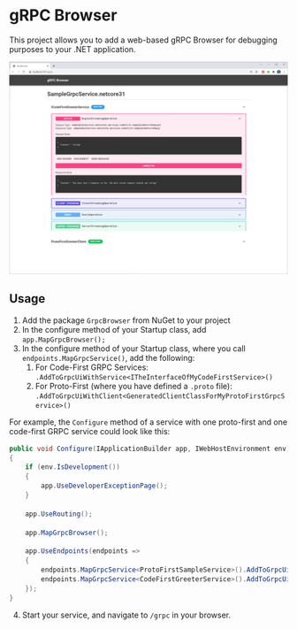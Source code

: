 # gRPC Browser

This project allows you to add a web-based gRPC Browser for debugging purposes to your .NET application.

![Test](docs/screenshots/duplex_streaming.png)

## Usage
1. Add the package `GrpcBrowser` from NuGet to your project
2. In the configure method of your Startup class, add `app.MapGrpcBrowser();`
3. In the configure method of your Startup class, where you call `endpoints.MapGrpcService()`, add the following:
   1. For Code-First GRPC Services: `.AddToGrpcUiWithService<ITheInterfaceOfMyCodeFirstService>()`
   2. For Proto-First (where you have defined a `.proto` file): `.AddToGrpcUiWithClient<GeneratedClientClassForMyProtoFirstGrpcService>()`

For example, the `Configure` method of a service with one proto-first and one code-first GRPC service could look like this:
```csharp
public void Configure(IApplicationBuilder app, IWebHostEnvironment env)
{
    if (env.IsDevelopment())
    {
        app.UseDeveloperExceptionPage();
    }

    app.UseRouting();

    app.MapGrpcBrowser();

    app.UseEndpoints(endpoints =>
    {
        endpoints.MapGrpcService<ProtoFirstSampleService>().AddToGrpcUiWithClient<ProtoFirstGreeter.ProtoFirstGreeterClient>();
        endpoints.MapGrpcService<CodeFirstGreeterService>().AddToGrpcUiWithService<ICodeFirstGreeterService>();
    });
}
```

4. Start your service, and navigate to `/grpc` in your browser.


